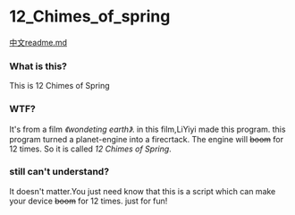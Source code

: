# 12_Chimes_of_spring
[中文readme.md](https://github.com/Li-YiYi/12_Chimes_of_spring/blob/master/readme_zhcn.md)
### What is this?
This is 12 Chimes of Spring
### WTF?
It's from a film *《wondeting earth》*.
in this film,LiYiyi made this program.
this program turned a planet-engine into a firecrtack.
The engine will ~~boom~~ for 12 times.
So it is called *12 Chimes of Spring*.
### still can't understand?
It doesn't matter.You just need know that
this is a script which can make your device ~~boom~~ for 12 times.
just for fun!
